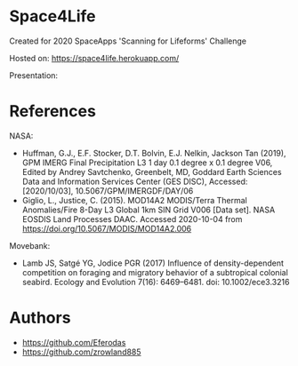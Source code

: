 # Space4Life

Created for 2020 SpaceApps 'Scanning for Lifeforms' Challenge

Hosted on: https://space4life.herokuapp.com/

Presentation: 

# References

NASA:
- Huffman, G.J., E.F. Stocker, D.T. Bolvin, E.J. Nelkin, Jackson Tan (2019), GPM IMERG Final Precipitation L3 1 day 0.1 degree x 0.1 degree V06, Edited by Andrey Savtchenko, Greenbelt, MD, Goddard Earth Sciences Data and Information Services Center (GES DISC), Accessed: [2020/10/03], 10.5067/GPM/IMERGDF/DAY/06
- Giglio, L., Justice, C. (2015). MOD14A2 MODIS/Terra Thermal Anomalies/Fire 8-Day L3 Global 1km SIN Grid V006 [Data set]. NASA EOSDIS Land Processes DAAC. Accessed 2020-10-04 from https://doi.org/10.5067/MODIS/MOD14A2.006

Movebank:
- Lamb JS, Satgé YG, Jodice PGR (2017) Influence of density-dependent competition on foraging and migratory behavior of a subtropical colonial seabird. Ecology and Evolution 7(16): 6469–6481. doi: 10.1002/ece3.3216

# Authors

- https://github.com/Eferodas
- https://github.com/zrowland885
